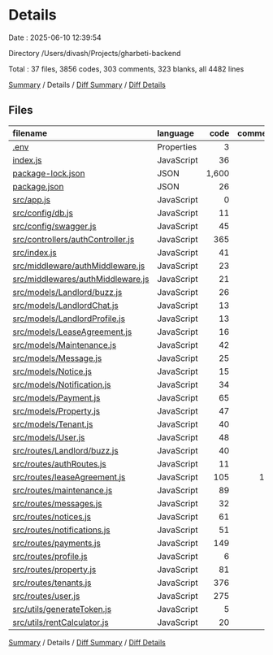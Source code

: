 # Details

Date : 2025-06-10 12:39:54

Directory /Users/divash/Projects/gharbeti-backend

Total : 37 files,  3856 codes, 303 comments, 323 blanks, all 4482 lines

[Summary](results.md) / Details / [Diff Summary](diff.md) / [Diff Details](diff-details.md)

## Files
| filename | language | code | comment | blank | total |
| :--- | :--- | ---: | ---: | ---: | ---: |
| [.env](/.env) | Properties | 3 | 3 | 4 | 10 |
| [index.js](/index.js) | JavaScript | 36 | 0 | 5 | 41 |
| [package-lock.json](/package-lock.json) | JSON | 1,600 | 0 | 1 | 1,601 |
| [package.json](/package.json) | JSON | 26 | 0 | 1 | 27 |
| [src/app.js](/src/app.js) | JavaScript | 0 | 0 | 1 | 1 |
| [src/config/db.js](/src/config/db.js) | JavaScript | 11 | 0 | 3 | 14 |
| [src/config/swagger.js](/src/config/swagger.js) | JavaScript | 45 | 0 | 4 | 49 |
| [src/controllers/authController.js](/src/controllers/authController.js) | JavaScript | 365 | 22 | 42 | 429 |
| [src/index.js](/src/index.js) | JavaScript | 41 | 1 | 6 | 48 |
| [src/middleware/authMiddleware.js](/src/middleware/authMiddleware.js) | JavaScript | 23 | 4 | 8 | 35 |
| [src/middlewares/authMiddleware.js](/src/middlewares/authMiddleware.js) | JavaScript | 21 | 0 | 4 | 25 |
| [src/models/Landlord/buzz.js](/src/models/Landlord/buzz.js) | JavaScript | 26 | 0 | 3 | 29 |
| [src/models/LandlordChat.js](/src/models/LandlordChat.js) | JavaScript | 13 | 0 | 3 | 16 |
| [src/models/LandlordProfile.js](/src/models/LandlordProfile.js) | JavaScript | 13 | 0 | 3 | 16 |
| [src/models/LeaseAgreement.js](/src/models/LeaseAgreement.js) | JavaScript | 16 | 0 | 3 | 19 |
| [src/models/Maintenance.js](/src/models/Maintenance.js) | JavaScript | 42 | 0 | 4 | 46 |
| [src/models/Message.js](/src/models/Message.js) | JavaScript | 25 | 0 | 3 | 28 |
| [src/models/Notice.js](/src/models/Notice.js) | JavaScript | 15 | 0 | 3 | 18 |
| [src/models/Notification.js](/src/models/Notification.js) | JavaScript | 34 | 1 | 3 | 38 |
| [src/models/Payment.js](/src/models/Payment.js) | JavaScript | 65 | 0 | 3 | 68 |
| [src/models/Property.js](/src/models/Property.js) | JavaScript | 47 | 0 | 3 | 50 |
| [src/models/Tenant.js](/src/models/Tenant.js) | JavaScript | 40 | 1 | 4 | 45 |
| [src/models/User.js](/src/models/User.js) | JavaScript | 48 | 2 | 4 | 54 |
| [src/routes/Landlord/buzz.js](/src/routes/Landlord/buzz.js) | JavaScript | 40 | 2 | 7 | 49 |
| [src/routes/authRoutes.js](/src/routes/authRoutes.js) | JavaScript | 11 | 0 | 3 | 14 |
| [src/routes/leaseAgreement.js](/src/routes/leaseAgreement.js) | JavaScript | 105 | 122 | 15 | 242 |
| [src/routes/maintenance.js](/src/routes/maintenance.js) | JavaScript | 89 | 10 | 18 | 117 |
| [src/routes/messages.js](/src/routes/messages.js) | JavaScript | 32 | 2 | 7 | 41 |
| [src/routes/notices.js](/src/routes/notices.js) | JavaScript | 61 | 6 | 7 | 74 |
| [src/routes/notifications.js](/src/routes/notifications.js) | JavaScript | 51 | 4 | 9 | 64 |
| [src/routes/payments.js](/src/routes/payments.js) | JavaScript | 149 | 40 | 21 | 210 |
| [src/routes/profile.js](/src/routes/profile.js) | JavaScript | 6 | 2 | 4 | 12 |
| [src/routes/property.js](/src/routes/property.js) | JavaScript | 81 | 5 | 12 | 98 |
| [src/routes/tenants.js](/src/routes/tenants.js) | JavaScript | 376 | 47 | 53 | 476 |
| [src/routes/user.js](/src/routes/user.js) | JavaScript | 275 | 26 | 40 | 341 |
| [src/utils/generateToken.js](/src/utils/generateToken.js) | JavaScript | 5 | 0 | 3 | 8 |
| [src/utils/rentCalculator.js](/src/utils/rentCalculator.js) | JavaScript | 20 | 3 | 6 | 29 |

[Summary](results.md) / Details / [Diff Summary](diff.md) / [Diff Details](diff-details.md)